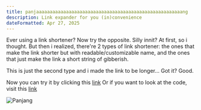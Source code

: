 ```yaml
---
title: panjaaaaaaaaaaaaaaaaaaaaaaaaaaaaaaaaaaaaaaaaaaaaaaaaaaaaaang
description: Link expander for you (in)convenience
dateFormatted: Apr 27, 2025
---
```


Ever using a link shortener? Now try the opposite. Silly innit? At first, so i thought. But then i realized, there're 2 types of link shortener: the ones that make the link shorter but with readable/customizable name, and the ones that just make the link a short string of gibberish.

This is just the second type and i made the link to be longer... Got it? Good.

Now you can try it by clicking this [link](https://panjaaaaaaaaaaaaaaaaaaaaaaaaaaaaaaaaaaaaaaaaaaaaaaaaaaaaaang.rakaiseto.com/)
Or if you want to look at the code, visit this [link](https://github.com/RakaiSeto/panjaaaaaaaaaaaaaaaaaaaaaaaaaaaaaaaaaaaaaaaaaaaaaaaaaaaaaang)

![Panjang](/assets/images/projects/panjang/panjang.png)
